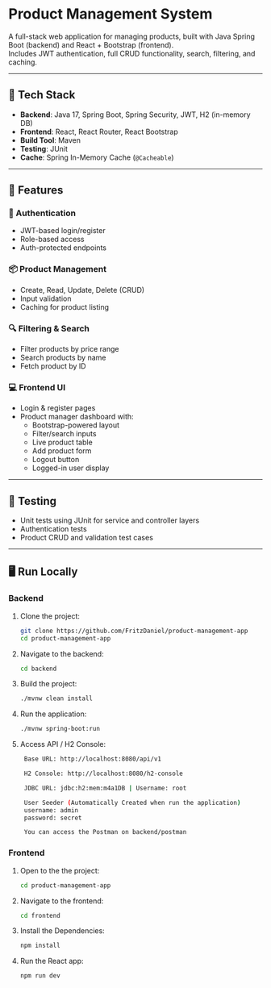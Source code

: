 # Product Management System

A full-stack web application for managing products, built with Java Spring Boot (backend) and React + Bootstrap (frontend).  
Includes JWT authentication, full CRUD functionality, search, filtering, and caching.

---

## 🔧 Tech Stack

- **Backend**: Java 17, Spring Boot, Spring Security, JWT, H2 (in-memory DB)
- **Frontend**: React, React Router, React Bootstrap
- **Build Tool**: Maven
- **Testing**: JUnit
- **Cache**: Spring In-Memory Cache (`@Cacheable`)

---

## 🚀 Features

### 🔐 Authentication
- JWT-based login/register
- Role-based access
- Auth-protected endpoints

### 📦 Product Management
- Create, Read, Update, Delete (CRUD)
- Input validation
- Caching for product listing

### 🔍 Filtering & Search
- Filter products by price range
- Search products by name
- Fetch product by ID

### 💻 Frontend UI
- Login & register pages
- Product manager dashboard with:
  - Bootstrap-powered layout
  - Filter/search inputs
  - Live product table
  - Add product form
  - Logout button
  - Logged-in user display

---

## 🧪 Testing

- Unit tests using JUnit for service and controller layers
- Authentication tests
- Product CRUD and validation test cases

---

## 🖥️ Run Locally

### Backend

1. Clone the project:
   ```bash
   git clone https://github.com/FritzDaniel/product-management-app
   cd product-management-app

2. Navigate to the backend:
   ```bash
   cd backend

3. Build the project:
   ```bash
   ./mvnw clean install

4. Run the application:
   ```bash
   ./mvnw spring-boot:run

5. Access API / H2 Console:
   ```bash
    Base URL: http://localhost:8080/api/v1

    H2 Console: http://localhost:8080/h2-console

    JDBC URL: jdbc:h2:mem:m4a1DB | Username: root

    User Seeder (Automatically Created when run the application)
    username: admin
    password: secret

    You can access the Postman on backend/postman

### Frontend

1. Open to the the project:
   ```bash
   cd product-management-app

2. Navigate to the frontend:
   ```bash
   cd frontend

3. Install the Dependencies:
   ```bash
   npm install

4. Run the React app:
   ```bash
   npm run dev